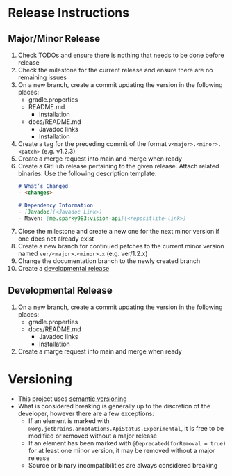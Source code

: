 # Release Instructions

## Major/Minor Release

1. Check TODOs and ensure there is nothing that needs to be done before release
2. Check the milestone for the current release and ensure there are no remaining issues
3. On a new branch, create a commit updating the version in the following places:
    - gradle.properties
    - README.md
        - Installation
    - docs/README.md
      - Javadoc links
      - Installation
4. Create a tag for the preceding commit of the format `v<major>.<minor>.<patch>` (e.g. v1.2.3)
5. Create a merge request into main and merge when ready
6. Create a GitHub release pertaining to the given release. Attach related binaries. Use the
   following description template:
    ```md
    # What’s Changed
    - <changes>
    
    # Dependency Information
    - [Javadoc](<Javadoc Link>)
    - Maven: [me.sparky983:vision-api](<repositlite-link>)
    ```
7. Close the milestone and create a new one for the next minor version if one does not already exist
8. Create a new branch for continued patches to the current minor version named 
   `ver/<major>.<minor>.x` (e.g. ver/1.2.x)
9. Change the documentation branch to the newly created branch
10. Create a [developmental release](#developmental-release)

## Developmental Release

1. On a new branch, create a commit updating the version in the following places:
   - gradle.properties
   - docs/README.md
     - Javadoc links
     - Installation
2. Create a marge request into main and merge when ready

# Versioning

- This project uses [semantic versioning](https://semver.org/)
- What is considered breaking is generally up to the discretion of the developer, however there are
  a few exceptions:
  - If an element is marked with `@org.jetbrains.annotations.ApiStatus.Experimental`, it is free to
    be modified or removed without a major release
  - If an element has been marked with `@Deprecated(forRemoval = true)` for at least one minor 
    version, it may be removed without a major release
  - Source or binary incompatibilities are always considered breaking
